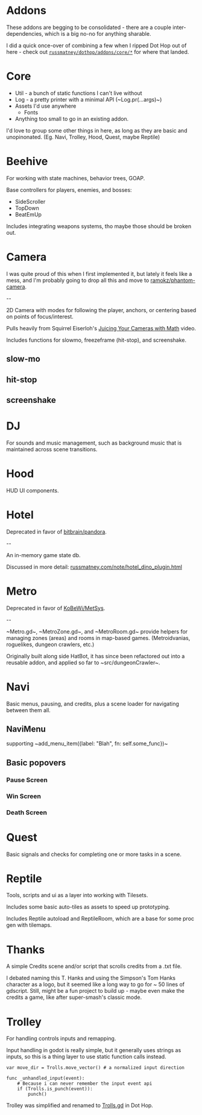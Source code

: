 Addons
======

These addons are begging to be consolidated - there are a couple
inter-dependencies, which is a big no-no for anything sharable.

I did a quick once-over of combining a few when I ripped Dot Hop out of here -
check out [`russmatney/dothop/addons/core/*`](https://github.com/russmatney/dothop/tree/e9ac0ecac614c8f4a14686a656857caade752343/addons/core) for where that landed.

# Core
- Util - a bunch of static functions I can't live without
- Log - a pretty printer with a minimal API (~Log.pr(...args)~)
- Assets I'd use anywhere
  - Fonts
- Anything too small to go in an existing addon.

I'd love to group some other things in here, as long as they are basic and
unopinonated. (Eg. Navi, Trolley, Hood, Quest, maybe Reptile)
# Beehive
For working with state machines, behavior trees, GOAP.

Base controllers for players, enemies, and bosses:

- SideScroller
- TopDown
- BeatEmUp

Includes integrating weapons systems, tho maybe those should be broken out.
# Camera
I was quite proud of this when I first implemented it, but lately it feels like
a mess, and I'm probably going to drop all this and move to [ramokz/phantom-camera](https://github.com/ramokz/phantom-camera).

--

2D Camera with modes for following the player, anchors, or centering based on
points of focus/interest.

Pulls heavily from Squirrel Eiserloh's [Juicing Your Cameras with Math](https://www.youtube.com/watch?v=tu-Qe66AvtY) video.

Includes functions for slowmo, freezeframe (hit-stop), and screenshake.
## slow-mo
## hit-stop
## screenshake
# DJ
For sounds and music management, such as background music that is maintained
across scene transitions.
# Hood
HUD UI components.
# Hotel
Deprecated in favor of [bitbrain/pandora](https://github.com/bitbrain/pandora).

--

An in-memory game state db.

Discussed in more detail: [russmatney.com/note/hotel_dino_plugin.html](https://russmatney.com/note/hotel_dino_plugin.html)
# Metro
Deprecated in favor of [KoBeWi/MetSys](https://github.com/KoBeWi/Metroidvania-System).

--

~Metro.gd~, ~MetroZone.gd~, and ~MetroRoom.gd~ provide helpers for managing
zones (areas) and rooms in map-based games. (Metroidvanias, roguelikes, dungeon
crawlers, etc.)

Originally built along side HatBot, it has since been refactored out
into a reusable addon, and applied so far to ~src/dungeonCrawler~.
# Navi
Basic menus, pausing, and credits, plus a scene loader for navigating between
them all.

## NaviMenu
supporting ~add_menu_item({label: "Blah", fn: self.some_func})~
## Basic popovers
### Pause Screen
### Win Screen
### Death Screen
# Quest
Basic signals and checks for completing one or more tasks in a scene.
# Reptile
Tools, scripts and ui as a layer into working with Tilesets.

Includes some basic auto-tiles as assets to speed up prototyping.

Includes Reptile autoload and ReptileRoom, which are a base for some proc gen with tilemaps.
# Thanks
A simple Credits scene and/or script that scrolls credits from a .txt file.

I debated naming this T. Hanks and using the Simpson's Tom Hanks character as a
logo, but it seemed like a long way to go for ~ 50 lines of gdscript. Still,
might be a fun project to build up - maybe even make the credits a game, like
after super-smash's classic mode.
# Trolley
For handling controls inputs and remapping.

Input handling in godot is really simple, but it generally uses strings as
inputs, so this is a thing layer to use static function calls instead.

``` gdscript
var move_dir = Trolls.move_vector() # a normalized input direction

func _unhandled_input(event):
	# Because i can never remember the input event api
    if (Trolls.is_punch(event)):
        punch()
```

Trolley was simplified and renamed to [Trolls.gd](https://github.com/russmatney/dothop/blob/e9ac0ecac614c8f4a14686a656857caade752343/addons/core/Trolls.gd) in Dot Hop.
